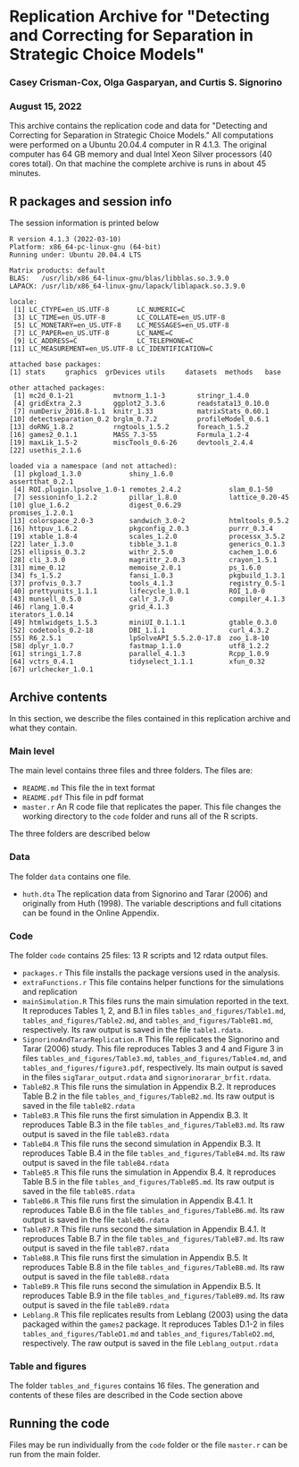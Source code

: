 # Replication Archive for "Detecting and Correcting for Separation in Strategic Choice Models"

### Casey Crisman-Cox, Olga Gasparyan, and Curtis S. Signorino

### August 15, 2022

This archive contains the replication code and data for "Detecting and Correcting for Separation in Strategic Choice Models." All computations were performed on a Ubuntu 20.04.4 computer in R 4.1.3. The original computer has 64 GB memory and dual Intel Xeon Silver processors (40 cores total). On that machine the complete archive is runs in about 45 minutes.

## R packages and session info

The session information is printed below

    R version 4.1.3 (2022-03-10)
    Platform: x86_64-pc-linux-gnu (64-bit)
    Running under: Ubuntu 20.04.4 LTS

    Matrix products: default
    BLAS:   /usr/lib/x86_64-linux-gnu/blas/libblas.so.3.9.0
    LAPACK: /usr/lib/x86_64-linux-gnu/lapack/liblapack.so.3.9.0

    locale:
     [1] LC_CTYPE=en_US.UTF-8       LC_NUMERIC=C              
     [3] LC_TIME=en_US.UTF-8        LC_COLLATE=en_US.UTF-8    
     [5] LC_MONETARY=en_US.UTF-8    LC_MESSAGES=en_US.UTF-8   
     [7] LC_PAPER=en_US.UTF-8       LC_NAME=C                 
     [9] LC_ADDRESS=C               LC_TELEPHONE=C            
    [11] LC_MEASUREMENT=en_US.UTF-8 LC_IDENTIFICATION=C       

    attached base packages:
    [1] stats     graphics  grDevices utils     datasets  methods   base     

    other attached packages:
     [1] mc2d_0.1-21          mvtnorm_1.1-3        stringr_1.4.0       
     [4] gridExtra_2.3        ggplot2_3.3.6        readstata13_0.10.0  
     [7] numDeriv_2016.8-1.1  knitr_1.33           matrixStats_0.60.1  
    [10] detectseparation_0.2 brglm_0.7.2          profileModel_0.6.1  
    [13] doRNG_1.8.2          rngtools_1.5.2       foreach_1.5.2       
    [16] games2_0.1.1         MASS_7.3-55          Formula_1.2-4       
    [19] maxLik_1.5-2         miscTools_0.6-26     devtools_2.4.4      
    [22] usethis_2.1.6       

    loaded via a namespace (and not attached):
     [1] pkgload_1.3.0            shiny_1.6.0              assertthat_0.2.1        
     [4] ROI.plugin.lpsolve_1.0-1 remotes_2.4.2            slam_0.1-50             
     [7] sessioninfo_1.2.2        pillar_1.8.0             lattice_0.20-45         
    [10] glue_1.6.2               digest_0.6.29            promises_1.2.0.1        
    [13] colorspace_2.0-3         sandwich_3.0-2           htmltools_0.5.2         
    [16] httpuv_1.6.2             pkgconfig_2.0.3          purrr_0.3.4             
    [19] xtable_1.8-4             scales_1.2.0             processx_3.5.2          
    [22] later_1.3.0              tibble_3.1.8             generics_0.1.3          
    [25] ellipsis_0.3.2           withr_2.5.0              cachem_1.0.6            
    [28] cli_3.3.0                magrittr_2.0.3           crayon_1.5.1            
    [31] mime_0.12                memoise_2.0.1            ps_1.6.0                
    [34] fs_1.5.2                 fansi_1.0.3              pkgbuild_1.3.1          
    [37] profvis_0.3.7            tools_4.1.3              registry_0.5-1          
    [40] prettyunits_1.1.1        lifecycle_1.0.1          ROI_1.0-0               
    [43] munsell_0.5.0            callr_3.7.0              compiler_4.1.3          
    [46] rlang_1.0.4              grid_4.1.3               iterators_1.0.14        
    [49] htmlwidgets_1.5.3        miniUI_0.1.1.1           gtable_0.3.0            
    [52] codetools_0.2-18         DBI_1.1.1                curl_4.3.2              
    [55] R6_2.5.1                 lpSolveAPI_5.5.2.0-17.8  zoo_1.8-10              
    [58] dplyr_1.0.7              fastmap_1.1.0            utf8_1.2.2              
    [61] stringi_1.7.8            parallel_4.1.3           Rcpp_1.0.9              
    [64] vctrs_0.4.1              tidyselect_1.1.1         xfun_0.32               
    [67] urlchecker_1.0.1

## Archive contents

In this section, we describe the files contained in this replication archive and what they contain.

### Main level

The main level contains three files and three folders. The files are:

-   `README.md` This file the in text format
-   `README.pdf` This file in pdf format
-   `master.r` An R code file that replicates the paper. This file changes the working directory to the `code` folder and runs all of the R scripts.

The three folders are described below

### Data

The folder `data` contains one file.

-   `huth.dta` The replication data from Signorino and Tarar (2006) and originally from Huth (1998). The variable descriptions and full citations can be found in the Online Appendix.

### Code

The folder `code` contains 25 files: 13 R scripts and 12 rdata output files.

-   `packages.r` This file installs the package versions used in the analysis.
-   `extraFunctions.r` This file contains helper functions for the simulations and replication
-   `mainSimulation.R` This files runs the main simulation reported in the text. It reproduces Tables 1, 2, and B.1 in files `tables_and_figures/Table1.md`, `tables_and_figures/Table2.md`, and `tables_and_figures/TableB1.md`, respectively. Its raw output is saved in the file `table1.rdata`.
-   `SignorinoAndTararReplication.R` This file replicates the Signorino and Tarar (2006) study. This file reproduces Tables 3 and 4 and Figure 3 in files `tables_and_figures/Table3.md`, `tables_and_figures/Table4.md`, and `tables_and_figures/figure3.pdf`, respectively. Its main output is saved in the files `sigTarar_output.rdata` and `signorinorarar_brfit.rdata`.
-   `TableB2.R` This file runs the simulation in Appendix B.2. It reproduces Table B.2 in the file `tables_and_figures/TableB2.md`. Its raw output is saved in the file `tableB2.rdata`
-   `TableB3.R` This file runs the first simulation in Appendix B.3. It reproduces Table B.3 in the file `tables_and_figures/TableB3.md`. Its raw output is saved in the file `tableB3.rdata`
-   `TableB4.R` This file runs the second simulation in Appendix B.3. It reproduces Table B.4 in the file `tables_and_figures/TableB4.md`. Its raw output is saved in the file `tableB4.rdata`
-   `TableB5.R` This file runs the simulation in Appendix B.4. It reproduces Table B.5 in the file `tables_and_figures/TableB5.md`. Its raw output is saved in the file `tableB5.rdata`
-   `TableB6.R` This file runs first the simulation in Appendix B.4.1. It reproduces Table B.6 in the file `tables_and_figures/TableB6.md`. Its raw output is saved in the file `tableB6.rdata`
-   `TableB7.R` This file runs second the simulation in Appendix B.4.1. It reproduces Table B.7 in the file `tables_and_figures/TableB7.md`. Its raw output is saved in the file `tableB7.rdata`
-   `TableB8.R` This file runs first the simulation in Appendix B.5. It reproduces Table B.8 in the file `tables_and_figures/TableB8.md`. Its raw output is saved in the file `tableB8.rdata`
-   `TableB9.R` This file runs second the simulation in Appendix B.5. It reproduces Table B.9 in the file `tables_and_figures/TableB9.md`. Its raw output is saved in the file `tableB9.rdata`
-   `Leblang.R` This file replicates results from Leblang (2003) using the data packaged within the `games2` package. It reproduces Tables D.1-2 in files `tables_and_figures/TableD1.md` and `tables_and_figures/TableD2.md`, respectively. The raw output is saved in the file `Leblang_output.rdata`

### Table and figures

The folder `tables_and_figures` contains 16 files. The generation and contents of these files are described in the Code section above

## Running the code

Files may be run individually from the `code` folder or the file `master.r` can be run from the main folder.
